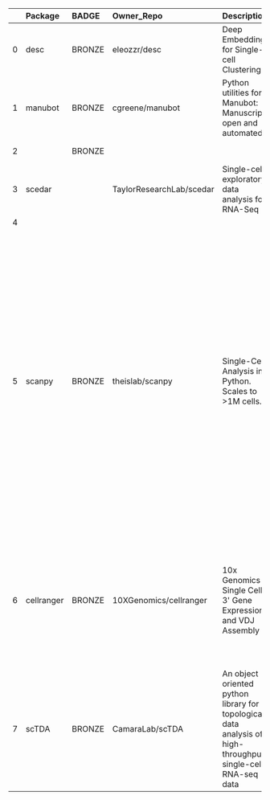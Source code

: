 |    | Package    | BADGE   | Owner_Repo               | Description                                                                                                 | Workflow_Run_Date    | date_created         | last_commit          |   forks |   watchers |   stars | homepage_url                                                                          | has_wiki   |   open_issues | has_downloads   |    Run_ID | Pylint_score   | Pytest_score   | Pip   | Pip_url                              | License   | Build   | Linux   | Mac   | Windows   | Linux_versions   | Mac_versions   | Windows_versions   | contributor_names                                                                                                                                                                                                                                                                                             | contributor_url                                                                                                                                                                                                                                                                                                                                                                                                                                                                                                                                                                                                                                                                                                                                                                                                                                                                                         |   num_contributors | Github_event_name   |
|---:|:-----------|:--------|:-------------------------|:------------------------------------------------------------------------------------------------------------|:---------------------|:---------------------|:---------------------|--------:|-----------:|--------:|:--------------------------------------------------------------------------------------|:-----------|--------------:|:----------------|----------:|:---------------|:---------------|:------|:-------------------------------------|:----------|:--------|:--------|:------|:----------|:-----------------|:---------------|:-------------------|:--------------------------------------------------------------------------------------------------------------------------------------------------------------------------------------------------------------------------------------------------------------------------------------------------------------|:--------------------------------------------------------------------------------------------------------------------------------------------------------------------------------------------------------------------------------------------------------------------------------------------------------------------------------------------------------------------------------------------------------------------------------------------------------------------------------------------------------------------------------------------------------------------------------------------------------------------------------------------------------------------------------------------------------------------------------------------------------------------------------------------------------------------------------------------------------------------------------------------------------|-------------------:|:--------------------|
|  0 | desc       | BRONZE  | eleozzr/desc             | Deep Embedding for Single-cell Clustering                                                                   | 2020-07-21T14:05:27Z | 2019-01-23T05:31:30Z | 2020-05-11T15:17:55Z |      10 |          3 |      37 | https://eleozzr.github.io/desc/                                                       | True       |            16 | True            | 177162407 | -10.00         | 0              | True  | https://pypi.org/project/desc/       | True      | True    | 3.6,3.7 |       |           | ubuntu-latest    |                |                    | eleozzr Yafei611                                                                                                                                                                                                                                                                                              | https://github.com/eleozzr https://github.com/Yafei611                                                                                                                                                                                                                                                                                                                                                                                                                                                                                                                                                                                                                                                                                                                                                                                                                                                  |                  2 | repository_dispatch |
|  1 | manubot    | BRONZE  | cgreene/manubot          | Python utilities for Manubot: Manuscripts, open and automated                                               | 2020-07-17T13:24:47Z | 2020-03-02T14:33:49Z | 2020-03-05T19:31:18Z |       0 |          0 |       0 | https://manubot.org                                                                   | True       |             0 | True            | 172726483 | 7.80           | 0              | True  | https://pypi.org/project/manubot/    | True      | True    | 3.6,3.7 |       |           | ubuntu-latest    |                |                    | dhimmel epogrebnyak cgreene agitter nichtich olgabot                                                                                                                                                                                                                                                          | https://github.com/dhimmel https://github.com/epogrebnyak https://github.com/cgreene https://github.com/agitter https://github.com/nichtich https://github.com/olgabot                                                                                                                                                                                                                                                                                                                                                                                                                                                                                                                                                                                                                                                                                                                                  |                  6 | repository_dispatch |
|  2 |            | BRONZE  |                          |                                                                                                             | 2020-07-22T16:02:02Z |                      |                      |     nan |        nan |     nan |                                                                                       |            |           nan |                 | 178685929 | 6.81           | 1.00           | True  | https://pypi.org/project/True/       | True      | True    | 3.6,3.7 |       |           | ubuntu-latest    |                |                    |                                                                                                                                                                                                                                                                                                               |                                                                                                                                                                                                                                                                                                                                                                                                                                                                                                                                                                                                                                                                                                                                                                                                                                                                                                         |                  0 | repository_dispatch |
|  3 | scedar     |         | TaylorResearchLab/scedar | Single-cell exploratory data analysis for RNA-Seq                                                           | NONE                 | 2018-03-17T05:22:56Z | 2020-03-16T17:41:47Z |       7 |          5 |      24 |                                                                                       | True       |             0 | True            | 178832193 |                |                |       | https://pypi.org/project/scedar/     |           |         |         |       |           |                  |                |                    | logstar benstear                                                                                                                                                                                                                                                                                              | https://github.com/logstar https://github.com/benstear                                                                                                                                                                                                                                                                                                                                                                                                                                                                                                                                                                                                                                                                                                                                                                                                                                                  |                  2 | repository_dispatch |
|  4 |            |         |                          |                                                                                                             | NONE                 |                      |                      |     nan |        nan |     nan |                                                                                       |            |           nan |                 | 178863490 |                |                |       | https://pypi.org/project/variables/  |           |         |         |       |           |                  |                |                    |                                                                                                                                                                                                                                                                                                               |                                                                                                                                                                                                                                                                                                                                                                                                                                                                                                                                                                                                                                                                                                                                                                                                                                                                                                         |                  0 | repository_dispatch |
|  5 | scanpy     | BRONZE  | theislab/scanpy          | Single-Cell Analysis in Python. Scales to >1M cells.                                                        | 2020-07-21T17:48:54Z | 2017-01-29T11:31:11Z | 2020-07-21T15:02:03Z |     256 |         48 |     677 | https://scanpy.readthedocs.io                                                         | True       |           324 | True            | 177420432 | 4.35           | 0              | True  | https://pypi.org/project/scanpy/     | True      | True    | 3.6,3.7 |       |           | ubuntu-latest    |                |                    | falexwolf flying-sheep ivirshup fidelram Koncopd gokceneraslan awnimo fbrundu a-munoz-rojas VolkerBergen tcallies giovp scottgigante fabianrost84 tomwhite dawe Marius1311 chriscainx rfechtner jorvis simonwm LuckyMD maximilianh ktpolanski grst gamazeps briangottfried fionahamey jamestwebber LouisFaure | https://github.com/falexwolf https://github.com/flying-sheep https://github.com/ivirshup https://github.com/fidelram https://github.com/Koncopd https://github.com/gokceneraslan https://github.com/awnimo https://github.com/fbrundu https://github.com/a-munoz-rojas https://github.com/VolkerBergen https://github.com/tcallies https://github.com/giovp https://github.com/scottgigante https://github.com/fabianrost84 https://github.com/tomwhite https://github.com/dawe https://github.com/Marius1311 https://github.com/chriscainx https://github.com/rfechtner https://github.com/jorvis https://github.com/simonwm https://github.com/LuckyMD https://github.com/maximilianh https://github.com/ktpolanski https://github.com/grst https://github.com/gamazeps https://github.com/briangottfried https://github.com/fionahamey https://github.com/jamestwebber https://github.com/LouisFaure |                 30 | repository_dispatch |
|  6 | cellranger | BRONZE  | 10XGenomics/cellranger   | 10x Genomics Single Cell 3' Gene Expression and VDJ Assembly                                                | 2020-07-22T14:35:35Z | 2017-07-24T03:02:14Z | 2019-02-26T00:48:48Z |      57 |         19 |     120 | https://support.10xgenomics.com/single-cell-gene-expression/software/overview/welcome | True       |            29 | True            | 178588803 |                |                | True  | https://pypi.org/project/cellranger/ | True      | True    | 3.6,3.7 |       |           | ubuntu-latest    |                |                    | pryvkin10x pmarks sreenathkrishnan hezx evolvedmicrobe nlhepler niranjan628496 jgarthur NarekDshkhunyan adam-azarchs rjrico10x ifiddes-10x meryllewis                                                                                                                                                         | https://github.com/pryvkin10x https://github.com/pmarks https://github.com/sreenathkrishnan https://github.com/hezx https://github.com/evolvedmicrobe https://github.com/nlhepler https://github.com/niranjan628496 https://github.com/jgarthur https://github.com/NarekDshkhunyan https://github.com/adam-azarchs https://github.com/rjrico10x https://github.com/ifiddes-10x https://github.com/meryllewis                                                                                                                                                                                                                                                                                                                                                                                                                                                                                            |                 13 | repository_dispatch |
|  7 | scTDA      | BRONZE  | CamaraLab/scTDA          | An object oriented python library for topological data analysis of high-throughput single-cell RNA-seq data | 2020-07-21T16:00:50Z | 2016-12-22T05:42:07Z | 2018-07-12T20:00:42Z |      21 |          6 |      39 |                                                                                       | True       |             4 | True            | 177302579 | -47.00         | 0              | True  | https://pypi.org/project/scTDA/      | True      | True    | 3.6,3.7 |       |           | ubuntu-latest    |                |                    | pcamara fbrundu doerlbh                                                                                                                                                                                                                                                                                       | https://github.com/pcamara https://github.com/fbrundu https://github.com/doerlbh                                                                                                                                                                                                                                                                                                                                                                                                                                                                                                                                                                                                                                                                                                                                                                                                                        |                  3 | repository_dispatch |